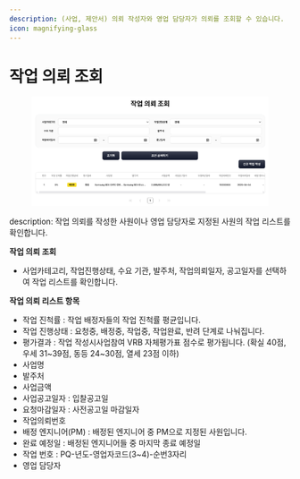 ```yaml
---
description: (사업, 제안서) 의뢰 작성자와 영업 담당자가 의뢰를 조회할 수 있습니다.
icon: magnifying-glass
---
```


# 작업 의뢰 조회

<figure><img src="../.gitbook/assets/image.png" alt=""><figcaption></figcaption></figure>

description: 작업 의뢰를 작성한 사원이나 영업 담당자로 지정된 사원의 작업 리스트를 확인합니다.



**작업 의뢰 조회**

* 사업카테고리, 작업진행상태, 수요 기관, 발주처, 작업의뢰일자, 공고일자를 선택하여  작업 리스트를   확인합니다.



**작업  의뢰 리스트 항목**

* 작업 진척률 : 작업 배정자들의 작업 진척률 평균입니다.
* 작업 진행상태 : 요청중, 배정중, 작업중, 작업완료, 반려 단계로 나눠집니다.
* 평가결과 : 작업 작성시사업참여 VRB 자체평가표 점수로  평가됩니다. (확실 40점, 우세 31\~39점, 동등 24\~30점, 열세 23점 이하)
* 사업명&#x20;
* 발주처
* 사업금액
* 사업공고일자 : 입찰공고일
* 요청마감일자 : 사전공고일 마감일자
* 작업의뢰번호
* 배정 엔지니어(PM) : 배정된 엔지니어 중 PM으로 지정된 사원입니다.
* 완료 예정일 : 배정된 엔지니어들 중 마지막 종료 예정일
* 작업 번호 : PQ-년도-영업자코드(3\~4)-순번3자리
* 영업 담당자
